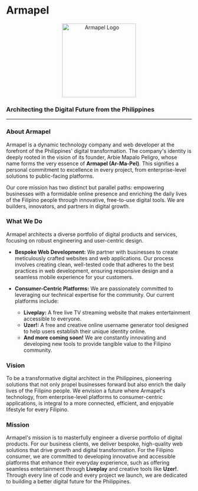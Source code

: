 # Armapel

<div align="center">
  <img src="https://raw.githubusercontent.com/armapeltech/liveplay/refs/heads/main/logo/armapel-logo-black.png" alt="Armapel Logo" width="200"/>
</div>

### Architecting the Digital Future from the Philippines

---

### About Armapel

Armapel is a dynamic technology company and web developer at the forefront of the Philippines' digital transformation. The company's identity is deeply rooted in the vision of its founder, Arbie Mapalo Peligro, whose name forms the very essence of **Armapel (Ar-Ma-Pel)**. This signifies a personal commitment to excellence in every project, from enterprise-level solutions to public-facing platforms.

Our core mission has two distinct but parallel paths: empowering businesses with a formidable online presence and enriching the daily lives of the Filipino people through innovative, free-to-use digital tools. We are builders, innovators, and partners in digital growth.

### What We Do

Armapel architects a diverse portfolio of digital products and services, focusing on robust engineering and user-centric design.

*   **Bespoke Web Development:** We partner with businesses to create meticulously crafted websites and web applications. Our process involves creating clean, well-tested code that adheres to the best practices in web development, ensuring responsive design and a seamless mobile experience for your customers.

*   **Consumer-Centric Platforms:** We are passionately committed to leveraging our technical expertise for the community. Our current platforms include:
    *   **Liveplay:** A free live TV streaming website that makes entertainment accessible to everyone.
    *   **Uzer!:** A free and creative online username generator tool designed to help users establish their unique identity online.
    *   **And more coming soon!** We are constantly innovating and developing new tools to provide tangible value to the Filipino community.

### Vision

To be a transformative digital architect in the Philippines, pioneering solutions that not only propel businesses forward but also enrich the daily lives of the Filipino people. We envision a future where Armapel's technology, from enterprise-level platforms to consumer-centric applications, is integral to a more connected, efficient, and enjoyable lifestyle for every Filipino.

### Mission

Armapel's mission is to masterfully engineer a diverse portfolio of digital products. For our business clients, we deliver bespoke, high-quality web solutions that drive growth and digital transformation. For the Filipino consumer, we are committed to developing innovative and accessible platforms that enhance their everyday experience, such as offering seamless entertainment through **Liveplay** and creative tools like **Uzer!**. Through every line of code and every project we launch, we are dedicated to building a better digital future for the Philippines.
